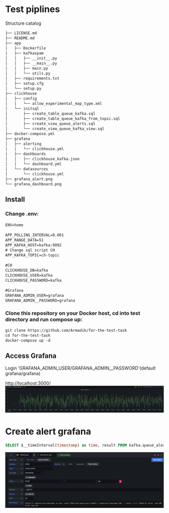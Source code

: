 Test piplines
========
Structure catalog
```
├── LICENSE.md
├── README.md
├── app
│   ├── Dockerfile
│   ├── kafkaspam
│   │   ├── __init__.py
│   │   ├── __main__.py
│   │   ├── main.py
│   │   └── utils.py
│   ├── requirements.txt
│   ├── setup.cfg
│   └── setup.py
├── clickhouse
│   ├── config
│   │   └── allow_experimental_map_type.xml
│   └── initsql
│       ├── create_table_queue_kafka.sql
│       ├── create_table_queue_kafka_from_topic.sql
│       ├── create_view_queue_alerts.sql
│       └── create_view_queue_kafka_view.sql
├── docker-compose.yml
├── grafana
│   ├── alerting
│   │   └── clickhouse.yml
│   ├── dashboards
│   │   ├── clickhouse_kafka.json
│   │   └── dashboard.yml
│   └── datasources
│       └── clickhouse.yml
├── grafana_alert.png
└── grafana_dashboard.png
```

## Install

### Change .env:
```
ENV=home

APP_POLLING_INTERVAL=0.001
APP_RANGE_DATA=51
APP_KAFKA_HOST=kafka:9092
# Change sql script CH
APP_KAFKA_TOPIC=ch-topic

#CH
CLICKHOUSE_DB=kafka
CLICKHOUSE_USER=kafka
CLICKHOUSE_PASSWORD=kafka

#Grafana
GRAFANA_ADMIN_USER=grafana
GRAFANA_ADMIN__PASSWORD=grafana
```


### Clone this repository on your Docker host, cd into test directory and run compose up:

```
git clone https://github.com/Armadik/for-the-test-task
cd for-the-test-task
docker-compose up -d
```

## Access Grafana

Login 'GRAFANA_ADMIN_USER/GRAFANA_ADMIN__PASSWORD'(default grafana/grafana)

http://localhost:3000/
![img.png](grafana_dashboard.png)
# Create alert grafana


```sql
SELECT $__timeInterval(timestamp) as time, result FROM kafka.queue_alerts WHERE $__timeFilter(timestamp) AND   ( result > 9.9 ) GROUP BY result, time ORDER BY time ASC
```
![img.png](grafana_alert.png)
